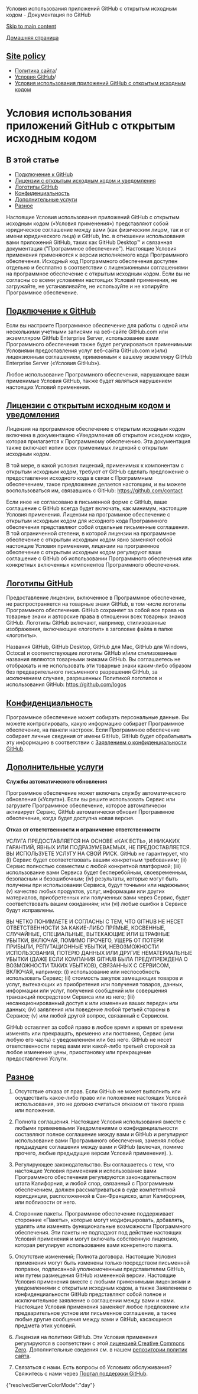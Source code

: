 Условия использования приложений GitHub с открытым исходным кодом - Документация по GitHub

[Skip to main content](#main-content)

[Домашняя страница](/ru)

[Site policy](/ru/site-policy)
----------

* [Политика сайта](/ru/site-policy)/
* [Условия GitHub](/ru/site-policy/github-terms)/
* [Условия использования приложений GitHub с открытым исходным кодом](/ru/site-policy/github-terms/github-open-source-applications-terms-and-conditions)

Условия использования приложений GitHub с открытым исходным кодом
==========

В этой статье
----------

* [Подключение к GitHub](#connecting-to-github)
* [Лицензии с открытым исходным кодом и уведомления](#open-source-licenses-and-notices)
* [Логотипы GitHub](#githubs-logos)
* [Конфиденциальность](#privacy)
* [Дополнительные услуги](#additional-services)
* [Разное](#miscellanea)

Настоящие Условия использования приложений GitHub с открытым исходным кодом («Условия применения») представляют собой юридическое соглашение между вами (как физическим лицом, так и от имени юридического лица) и GitHub, Inc. в отношении использования вами приложений GitHub, таких как GitHub Desktop™ и связанная документация ("Программное обеспечение"). Настоящие Условия применения применяются к версии исполняемого кода Программного обеспечения. Исходный код Программного обеспечения доступен отдельно и бесплатно в соответствии с лицензионными соглашениями на программное обеспечение с открытым исходным кодом. Если вы не согласны со всеми условиями настоящих Условий применения, не загружайте, не устанавливайте, не используйте и не копируйте Программное обеспечение.

[Подключение к GitHub](#connecting-to-github)
----------

Если вы настроите Программное обеспечение для работы с одной или несколькими учетными записями на веб-сайте GitHub.com или экземпляром GitHub Enterprise Server, использование вами Программного обеспечения также будет регулироваться применимыми Условиями предоставления услуг веб-сайта GitHub.com и(или) лицензионным соглашением, применимым к вашему экземпляру GitHub Enterprise Server («Условия GitHub»).

Любое использование Программного обеспечения, нарушающее ваши применимые Условия GitHub, также будет являться нарушением настоящих Условий применения.

[Лицензии с открытым исходным кодом и уведомления](#open-source-licenses-and-notices)
----------

Лицензия на программное обеспечение с открытым исходным кодом включена в документацию «Уведомления об открытом исходном коде», которая прилагается к Программному обеспечению. Эта документация также включает копии всех применимых лицензий с открытым исходным кодом.

В той мере, в какой условия лицензий, применимых к компонентам с открытым исходным кодом, требуют от GitHub сделать предложение о предоставлении исходного кода в связи с Программным обеспечением, такое предложение делается настоящим, и вы можете воспользоваться им, связавшись с GitHub: <https://github.com/contact>

Если иное не согласовано в письменной форме с GitHub, ваше соглашение с GitHub всегда будет включать, как минимум, настоящие Условия применения. Лицензии на программное обеспечение с открытым исходным кодом для исходного кода Программного обеспечения представляют собой отдельные письменные соглашения. В той ограниченной степени, в которой лицензии на программное обеспечение с открытым исходным кодом явно заменяют собой настоящие Условия применения, лицензии на программное обеспечение с открытым исходным кодом регулируют ваше соглашение с GitHub об использовании Программного обеспечения или конкретных включенных компонентов Программного обеспечения.

[Логотипы GitHub](#githubs-logos)
----------

Предоставление лицензии, включенное в Программное обеспечение, не распространяется на товарные знаки GitHub, в том числе логотипы Программного обеспечения. GitHub сохраняет за собой все права на товарные знаки и авторские права в отношении всех товарных знаков GitHub. Логотипы GitHub включают, например, стилизованные изображения, включающие «логотип» в заголовке файла в папке «логотипы».

Названия GitHub, GitHub Desktop, GitHub для Mac, GitHub для Windows, Octocat и соответствующие логотипы GitHub и/или стилизованные названия являются товарными знаками GitHub. Вы соглашаетесь не отображать и не использовать эти товарные знаки каким-либо образом без предварительного письменного разрешения GitHub, за исключением случаев, разрешенных Политикой логотипов и использования GitHub: <https://github.com/logos>

[Конфиденциальность](#privacy)
----------

Программное обеспечение может собирать персональные данные. Вы можете контролировать, какую информацию собирает Программное обеспечение, на панели настроек. Если Программное обеспечение собирает личные сведения от имени GitHub, GitHub будет обрабатывать эту информацию в соответствии с [Заявлением о конфиденциальности GitHub](/ru/site-policy/privacy-policies/github-privacy-statement).

[Дополнительные услуги](#additional-services)
----------

**Службы автоматического обновления**

Программное обеспечение может включать службу автоматического обновления («Услуга»). Если вы решите использовать Сервис или загрузите Программное обеспечение, которое автоматически активирует Сервис, GitHub автоматически обновит Программное обеспечение, когда будет доступна новая версия.

**Отказ от ответственности и ограничение ответственности**

УСЛУГА ПРЕДОСТАВЛЯЕТСЯ НА ОСНОВЕ «КАК ЕСТЬ», И НИКАКИХ ГАРАНТИЙ, ЯВНЫХ ИЛИ ПОДРАЗУМЕВАЕМЫХ, НЕ ПРЕДОСТАВЛЯЕТСЯ. ВЫ ИСПОЛЬЗУЕТЕ УСЛУГУ НА СВОЙ РИСК. GitHub не гарантирует, что (i) Сервис будет соответствовать вашим конкретным требованиям; (ii) Сервис полностью совместим с любой конкретной платформой; (iii) использование вами Сервиса будет бесперебойным, своевременным, безопасным и безошибочным; (iv) результаты, которые могут быть получены при использовании Сервиса, будут точными или надежными; (v) качество любых продуктов, услуг, информации или других материалов, приобретенных или полученных вами через Сервис, будет соответствовать вашим ожиданиям; или (vi) любые ошибки в Сервисе будут исправлены.

ВЫ ЧЕТКО ПОНИМАЕТЕ И СОГЛАСНЫ С ТЕМ, ЧТО GITHUB НЕ НЕСЕТ ОТВЕТСТВЕННОСТИ ЗА КАКИЕ-ЛИБО ПРЯМЫЕ, КОСВЕННЫЕ, СЛУЧАЙНЫЕ, СПЕЦИАЛЬНЫЕ, ВЫТЕКАЮЩИЕ ИЛИ ШТРАФНЫЕ УБЫТКИ, ВКЛЮЧАЯ, ПОМИМО ПРОЧЕГО, УЩЕРБ ОТ ПОТЕРИ ПРИБЫЛИ, РЕПУТАЦИОННЫЕ УБЫТКИ, НЕВОЗМОЖНОСТИ ИСПОЛЬЗОВАНИЯ, ПОТЕРЮ ДАННЫХ ИЛИ ДРУГИЕ НЕМАТЕРИАЛЬНЫЕ УБЫТКИ (ДАЖЕ ЕСЛИ КОМПАНИЯ GITHUB БЫЛА ПРЕДУПРЕЖДЕНА О ВОЗМОЖНОСТИ ТАКИХ УБЫТКОВ), СВЯЗАННЫХ С СЕРВИСОМ, ВКЛЮЧАЯ, например: (i) использование или неспособность использовать Сервис; (ii) стоимость закупок замещающих товаров и услуг, вытекающих из приобретения или получения товаров, данных, информации или услуг, получения сообщений или совершения транзакций посредством Сервиса или из него; (iii) несанкционированный доступ к или изменение ваших передач или данных; (iv) заявления или поведение любой третьей стороны в Сервисе; (v) или любой другой вопрос, связанный с Сервисом.

GitHub оставляет за собой право в любое время и время от времени изменять или прекращать, временно или постоянно, Сервис (или любую его часть) с уведомлением или без него. GitHub не несет ответственности перед вами или какой-либо третьей стороной за любое изменение цены, приостановку или прекращение предоставления Услуги.

[Разное](#miscellanea)
----------

1. Отсутствие отказа от прав. Если GitHub не может выполнить или осуществить какое-либо право или положение настоящих Условий использования, это не должно считаться отказом от такого права или положения.

2. Полнота соглашения. Настоящие Условия использования вместе с любыми применимыми Уведомлениями о конфиденциальности составляют полное соглашение между вами и GitHub и регулируют использование вами Программного обеспечения, заменяя любые предыдущие соглашения между вами и GitHub (включая, помимо прочего, любые предыдущие версии Условий применения). ).

3. Регулирующее законодательство. Вы соглашаетесь с тем, что настоящие Условия применения и использование вами Программного обеспечения регулируются законодательством штата Калифорния, и любой спор, связанный с Программным обеспечением, должен рассматриваться в суде компетентной юрисдикции, расположенной в Сан-Франциско, штат Калифорния, или поблизости от него.

4. Сторонние пакеты. Программное обеспечение поддерживает сторонние «Пакеты», которые могут модифицировать, добавлять, удалять или изменять функциональные возможности Программного обеспечения. Эти пакеты не подпадают под действие настоящих Условий применения и могут включать собственную лицензию, которая регулирует использование вами конкретного пакета.

5. Отсутствие изменений; Полнота договора. Настоящие Условия применения могут быть изменены только посредством письменной поправки, подписанной уполномоченным представителем GitHub, или путем размещения GitHub измененной версии. Настоящие Условия применения вместе с любыми применимыми лицензиями и уведомлениями с открытым исходным кодом, а также Заявлением о конфиденциальности GitHub представляют собой полное и исключительное заявление о соглашении между вами и нами. Настоящие Условия применения заменяют любое предложение или предварительное устное или письменное соглашение, а также любые другие сообщения между вами и GitHub, касающиеся предмета этих условий.

6. Лицензия на политики GitHub. Эти Условия применения регулируются в соответствии с этой [лицензией Creative Commons Zero](https://creativecommons.org/publicdomain/zero/1.0/). Дополнительные сведения см. в нашем [репозитории политик сайта](https://github.com/github/site-policy#license).

7. Связаться с нами. Есть вопросы об Условиях обслуживания? Свяжитесь с нами через [Портал поддержки GitHub](https://support.github.com/).

{"resolvedServerColorMode":"day"}
